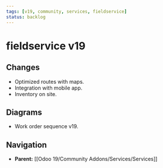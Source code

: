 ```yaml
---
tags: [v19, community, services, fieldservice]
status: backlog
---
```

# fieldservice v19

## Changes
- Optimized routes with maps.
- Integration with mobile app.
- Inventory on site.

## Diagrams
- Work order sequence v19.






## Navigation
- **Parent:** [[Odoo 19/Community Addons/Services/Services]]
